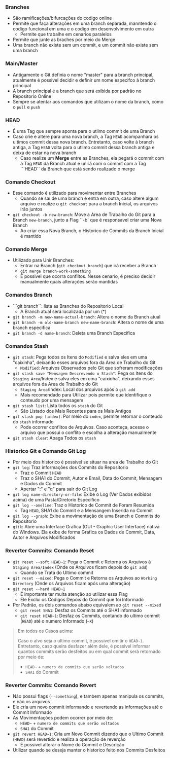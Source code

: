 

### Branches

- São ramificações/bifurcações do codigo online
- Permite que faça alterações em uma branch separada, manntendo o codigo funcional em uma e o codigo em desenvolvimento em outra
  - Permite que trabalhe em cenarios paralelos
- Permite que junte as braches por meio do Merge
- Uma branch não existe sem um commit, e um commit não existe sem uma branch

### Main/Master

- Antigamente o Git definia o nome "master" para a branch principal, atualmente é possivel decidir e definir um nome especifco à branch principal
- A branch principal é a branch que será exibida por padrão no Repositorio Online
- Sempre se atentar aos comandos que utilizam o nome da branch, como o ``pull`` e ``push``

### HEAD

- É uma Tag que sempre aponta para o utlimo commit de uma Branch
- Caso crie e altere para uma nova branch, a Tag ``HEAD`` acompanhara os ultimos commit dessa nova branch. Entretanto, caso volte à branch antiga, a Tag ``HEAD`` volta para o utlimo commit dessa branch antiga e deixa de estar na nova branch
  - Caso realize um **Merge** entre as Branches, ela pegará o commit com a Tag ``HEAD`` da Branch atual e unirá com o commit com a Tag ```HEAD`` da Branch que está sendo realizado o merge

### Comando Checkout

- Esse comando é utilizado para movimentar entre Branches
  - Quando se saí de uma branch e entra em outra, caso altere algum arquivo e realize o ``git checkout`` para a branch Inicial, os arquivos irão juntos
- ``git checkout -b new-branch``: Move a Area de Trabalho do Git para a Branch ``new-branch``, junto a Flag ``-b` que é responsavel criar uma Nova Branch
  - Ao criar essa Nova Branch, o Historico de Commits da Branch Inicial é mantido

### Comando Merge

- Utilizado para Unir Branches:
  - Entrar na Branch (``git checkout branch``) que irá receber a Branch
  - ``git merge branch-work-something``
  - É possivel que ocorra conflitos. Nesse cenario, é preciso decidir manualmente quais alterações serão mantidas

### Comandos Branch

- ```git branch``: lista as Branches do Repositorio Local
  - A Branch atual será localizada por um (*)
- ``git branch -m new-name-actual-branch``: Altera o nome da Branch atual
- ``git branch -m old-name-branch new-name-branch``: Altera o nome de uma branch especifica
- ``git branch -d name-branch``: Deleta uma Branch Especifica

### Comandos Stash

- ``git stash``: Pega todos os Itens do ``Modified`` e salva eles em uma "caixinha", deixando esses arquivos fora da Area de Trabalho do Git
  - ``Modified``: Arquivos Observados pelo Git que sofreram modificações
- ``git stash save "Mensagem Descrevendo o Stash"``: Pega os Itens do ``Staging Area``/Index e salva eles em uma "caixinha", deixando esses arquivos fora da Area de Trabalho do Git
  - ``Staging Area``/Index: Local dos arquivos após o ``git add``
  - Mais recomendado para Utilizar pois permite que identifique o conteudo por uma mensagem
- ``git stash list``: Lista todos os ``stash`` do Git
  - São Listado dos Mais Recentes para os Mais Antigos
- ``git stash pop [index]``: Por meio do ``index``, permite retornar o conteudo do ``stash`` informado
  - Pode ocorrer conflitos de Arquivos. Caso aconteça, acesse o arquivo que possui o conflito e escolha a alteração manualmente
- ``git stash clear``: Apaga Todos os ``stash``

### Historico Git e Comando Git Log

- Por meio dos historico é possivel se situar na area de Trabalho do Git
- ``git log``: Traz informações dos Commits do Repositorio
  - Traz o Commit ``HEAD``
  - Traz o SHA1 do Commit, Autor e Email, Data do Commit, Mensagem e Dados do Commit
  - Apertar ":" e "q" para sair do Git Log
- ``git log name-directory-or-file``: Exibe o Log (Ver Dados exibidos acima) de uma Pasta/Diretorio Especifico
- ``git log --oneline``: Traz o Historico de Commit de Foram Resumida
  - Tag ``HEAD``, SHA1 do Commit e a Mensangem Inserida no Commit
- ``git log --graph``: Exibe a movimentação de uma Branch e Commits do Repositorio
- ``gitk``: Abre uma Interface Grafica (GUI - Graphic User Interface) nativa do Windows. Ela exibe de forma Grafica os Dados de Commit, Data, Autor e Arquivos Modificados

### Reverter Commits: Comando Reset

- ``git reset --soft HEAD~1``: Pega o Commit e Retorna os Arquivos à ``Staging Area/Index`` (Onde os Arquivos ficam depois do ``git add``)
  - Quando se Trata do Ultimo commit
- ``git reset --mixed``: Pega o Commit e Retorna os Arquivos ao ``Working Directory`` (Onde os Arquivos ficam após uma alteração)
- ``git reset --hard HEAD~1``
  - É importante ter muita atenção ao utilizar essa Flag
  - Ele Exclui os Codigos Depois do Commit que foi Informado
- Por Padrão, os dois comandos abaixo equivalem ao ``git reset --mixed``
  - ``git reset SHA1``: Desfaz os Commits até o SHA1 informado
  - ``git reset HEAD~1``: Desfaz os Commits, contando do ultimo commit (``HEAD``) até o numero Informado (``~X``)

> Em todos os Casos acima:
>
> Caso o alvo seja o ultimo commit, é possivel omitir o ``HEAD~1``. Entretanto, caso queira desfazer além dele, é possivel informar quantos commits serão desfeitos ou em qual commit será retornado por meio de:
> - ``HEAD~`` + ``numero de commits que serão voltados``
> - ``SHA1`` do Commit

### Reverter Commits: Comando Revert

- Não possui flags (``--something``), e tambem apenas manipula os commits, e não os arquivos
- Ele cria um novo commit informando e revertendo as informações até o Commit Informado
- As Movimentações podem ocorrer por meio de:
  - ``HEAD~`` + ``numero de commits que serão voltados``
  - ``SHA1`` do Commit
- ``git revert HEAD~1``: Cria um Novo Commit dizendo que o Ultimo Commit (``HEAD``) será revertido e realiza a operação de reverção
  - É possivel alterar o Nome do Commit e Descrição
- Utilizar quando se deseja manter o historico feito nos Commits Desfeitos
